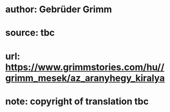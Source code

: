 # author: Gebrüder Grimm
# source: tbc
# url: https://www.grimmstories.com/hu//grimm_mesek/az_aranyhegy_kiralya
# note: copyright of translation tbc


